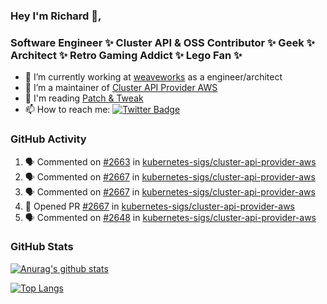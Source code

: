 ### Hey I'm Richard 👋, 

<h3 align="left">Software Engineer ✨ Cluster API & OSS Contributor ✨ Geek ✨ Architect ✨ Retro Gaming Addict ✨ Lego Fan ✨</h3>

- 🔭 I’m currently working at [weaveworks](https://github.com/weaveworks) as a engineer/architect
- 👯 I’m a maintainer of [Cluster API Provider AWS](https://github.com/kubernetes-sigs/cluster-api-provider-aws)
- 💬 I'm reading [Patch & Tweak](https://bjooks.com/products/patch-tweak-exploring-modular-synthesis)
- 📫 How to reach me: [![Twitter Badge](https://img.shields.io/badge/-@fruit_case-00acee?style=flat&logo=Twitter&logoColor=white)](https://twitter.com/intent/follow?screen_name=fruit_case "Follow on Twitter")

### GitHub Activity 

<!--START_SECTION:activity-->
1. 🗣 Commented on [#2663](https://github.com/kubernetes-sigs/cluster-api-provider-aws/issues/2663) in [kubernetes-sigs/cluster-api-provider-aws](https://github.com/kubernetes-sigs/cluster-api-provider-aws)
2. 🗣 Commented on [#2667](https://github.com/kubernetes-sigs/cluster-api-provider-aws/issues/2667) in [kubernetes-sigs/cluster-api-provider-aws](https://github.com/kubernetes-sigs/cluster-api-provider-aws)
3. 🗣 Commented on [#2667](https://github.com/kubernetes-sigs/cluster-api-provider-aws/issues/2667) in [kubernetes-sigs/cluster-api-provider-aws](https://github.com/kubernetes-sigs/cluster-api-provider-aws)
4. 💪 Opened PR [#2667](https://github.com/kubernetes-sigs/cluster-api-provider-aws/pull/2667) in [kubernetes-sigs/cluster-api-provider-aws](https://github.com/kubernetes-sigs/cluster-api-provider-aws)
5. 🗣 Commented on [#2648](https://github.com/kubernetes-sigs/cluster-api-provider-aws/issues/2648) in [kubernetes-sigs/cluster-api-provider-aws](https://github.com/kubernetes-sigs/cluster-api-provider-aws)
<!--END_SECTION:activity-->

### GitHub Stats

[![Anurag's github stats](https://github-readme-stats.vercel.app/api?username=richardcase&count_private=true&show_icons=true)](https://github.com/anuraghazra/github-readme-stats)

[![Top Langs](https://github-readme-stats.vercel.app/api/top-langs/?username=richardcase&hide=html&layout=compact)](https://github.com/anuraghazra/github-readme-stats)

